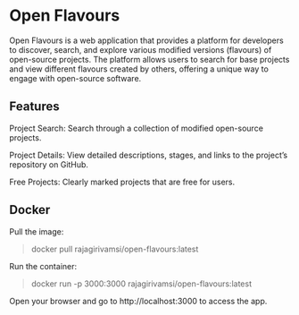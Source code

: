 # Open Flavours

Open Flavours is a web application that provides a platform for developers to discover, search, and explore various modified versions (flavours) of open-source projects. 
The platform allows users to search for base projects and view different flavours created by others, offering a unique way to engage with open-source software.

## Features

Project Search: Search through a collection of modified open-source projects.

Project Details: View detailed descriptions, stages, and links to the project’s repository on GitHub.

Free Projects: Clearly marked projects that are free for users.


## Docker
Pull the image:

> docker pull rajagirivamsi/open-flavours:latest

Run the container:

> docker run -p 3000:3000 rajagirivamsi/open-flavours:latest

Open your browser and go to http://localhost:3000 to access the app.
